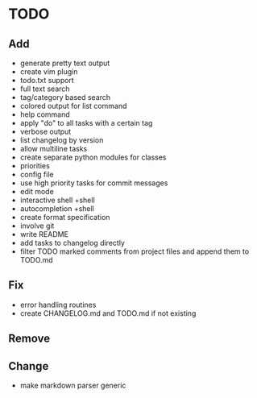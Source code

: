 # TODO
## Add
* generate pretty text output
* create vim plugin
* todo.txt support
* full text search
* tag/category based search
* colored output for list command
* help command
* apply "do" to all tasks with a certain tag
* verbose output
* list changelog by version
* allow multiline tasks
* create separate python modules for classes
* priorities
* config file
* use high priority tasks for commit messages
* edit mode
* interactive shell +shell
* autocompletion +shell
* create format specification
* involve git
* write README
* add tasks to changelog directly
* filter TODO marked comments from project files and append them to TODO.md


## Fix
* error handling routines
* create CHANGELOG.md and TODO.md if not existing


## Remove


## Change
* make markdown parser generic

